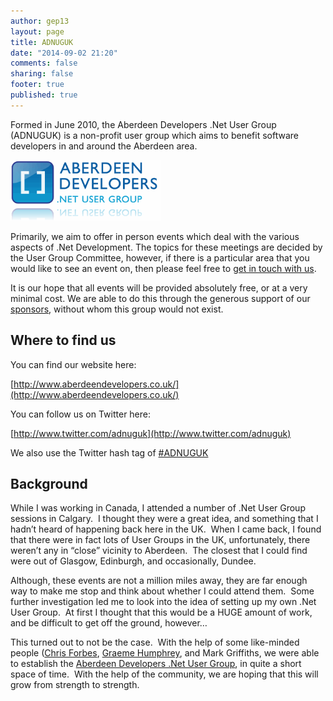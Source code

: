 ```yaml
---
author: gep13
layout: page
title: ADNUGUK
date: "2014-09-02 21:20"
comments: false
sharing: false
footer: true
published: true
---
```


Formed in June 2010, the Aberdeen Developers .Net User Group (ADNUGUK) is a non-profit user group which aims to benefit software developers in and around the Aberdeen area.

![ADNUGUK Logo](/adnuguk/adnug_home_thumb.gif)

Primarily, we aim to offer in person events which deal with the various aspects of .Net Development. The topics for these meetings are decided by the User Group Committee, however, if there is a particular area that you would like to see an event on, then please feel free to [get in touch with us](http://www.aberdeendevelopers.co.uk/contact/).

It is our hope that all events will be provided absolutely free, or at a very minimal cost. We are able to do this through the generous support of our [sponsors](http://www.aberdeendevelopers.co.uk/sponsors/), without whom this group would not exist.


## Where to find us

You can find our website here:

[http://www.aberdeendevelopers.co.uk/](http://www.aberdeendevelopers.co.uk/)

You can follow us on Twitter here:

[http://www.twitter.com/adnuguk](http://www.twitter.com/adnuguk)

We also use the Twitter hash tag of [#ADNUGUK](https://twitter.com/hashtag/adnuguk)


## Background

While I was working in Canada, I attended a number of .Net User Group sessions in Calgary.  I thought they were a great idea, and something that I hadn’t heard of happening back here in the UK.  When I came back, I found that there were in fact lots of User Groups in the UK, unfortunately, there weren’t any in “close” vicinity to Aberdeen.  The closest that I could find were out of Glasgow, Edinburgh, and occasionally, Dundee.

Although, these events are not a million miles away, they are far enough way to make me stop and think about whether I could attend them.  Some further investigation led me to look into the idea of setting up my own .Net User Group.  At first I thought that this would be a HUGE amount of work, and be difficult to get off the ground, however…

This turned out to not be the case.  With the help of some like-minded people ([Chris Forbes](https://twitter.com/#!/@chris_e_forbes), [Graeme Humphrey](https://twitter.com/#!/@graemehumphrey), and Mark Griffiths, we were able to establish the [Aberdeen Developers .Net User Group](http://www.aberdeendevelopers.co.uk/), in quite a short space of time.  With the help of the community, we are hoping that this will grow from strength to strength.